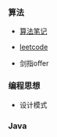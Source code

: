 ### 算法

* [算法笔记](算法/算法笔记/README.md)
* [leetcode](算法/leetcode/README.md)

* 剑指offer



### 编程思想

* 设计模式



### Java

